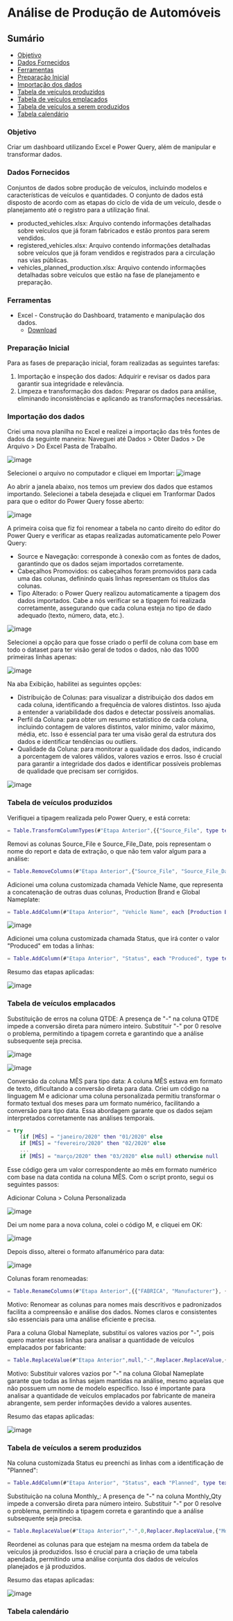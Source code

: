 # Análise de Produção de Automóveis

## Sumário

- [Objetivo](#objetivo)
- [Dados Fornecidos](#dados-fornecidos)
- [Ferramentas](#ferramentas)
- [Preparação Inicial](#preparacao-inicial)
- [Importação dos dados](#importacao-dos-dados)
- [Tabela de veículos produzidos](#tabela-de-veiculos-produzidos)
- [Tabela de veículos emplacados](#tabela-de-veiculos-emplacados)
- [Tabela de veículos a serem produzidos](#tabela-de-veiculos-a-serem-produzidos)
- [Tabela calendário](#tabela-calendario)

### Objetivo

Criar um dashboard utilizando Excel e Power Query, além de manipular e transformar dados.

### Dados Fornecidos

Conjuntos de dados sobre produção de veículos, incluindo modelos e características de veículos e quantidades. O conjunto de dados está disposto de acordo com as etapas do ciclo de vida de um veículo, desde o planejamento até o registro para a utilização final.

- producted_vehicles.xlsx: Arquivo contendo informações detalhadas sobre veículos que já foram fabricados e estão prontos para serem vendidos.
- registered_vehicles.xlsx: Arquivo contendo informações detalhadas sobre veículos que já foram vendidos e registrados para a circulação nas vias públicas.
- vehicles_planned_production.xlsx: Arquivo contendo informações detalhadas sobre veículos que estão na fase de planejamento e preparação.

### Ferramentas

- Excel - Construção do Dashboard, tratamento e manipulação dos dados.
  - [Download](https://microsoft.com)

### Preparação Inicial

Para as fases de preparação inicial, foram realizadas as seguintes tarefas:

1. Importação e inspeção dos dados: Adquirir e revisar os dados para garantir sua integridade e relevância.
2. Limpeza e transformação dos dados: Preparar os dados para análise, eliminando inconsistências e aplicando as transformações necessárias.

### Importação dos dados
Criei uma nova planilha no Excel e realizei a importação das três fontes de dados da seguinte maneira:
Naveguei até Dados > Obter Dados > De Arquivo > Do Excel Pasta de Trabalho.

![image](https://github.com/user-attachments/assets/e5d81953-e43a-4adf-921a-8468b04faa08)


Selecionei o arquivo no computador e cliquei em Importar:
![image](https://github.com/user-attachments/assets/e123117b-0251-4bec-a8ee-d86fae213036)

Ao abrir a janela abaixo, nos temos um preview dos dados que estamos importando. Selecionei a tabela desejada e cliquei em Tranformar Dados para que o editor do Power Query fosse aberto:

![image](https://github.com/user-attachments/assets/8a72a55c-b202-40e2-8e98-c26e51f6b3dc)

A primeira coisa que fiz foi renomear a tabela no canto direito do editor do Power Query e verificar as etapas realizadas automaticamente pelo Power Query:

- Source e Navegação: corresponde à conexão com as fontes de dados, garantindo que os dados sejam importados corretamente.
- Cabeçalhos Promovidos: os cabeçalhos foram promovidos para cada uma das colunas, definindo quais linhas representam os títulos das colunas.
- Tipo Alterado: o Power Query realizou automaticamente a tipagem dos dados importados. Cabe a nós verificar se a tipagem foi realizada corretamente, assegurando que cada coluna esteja no tipo de dado adequado (texto, número, data, etc.).

![image](https://github.com/user-attachments/assets/96718a81-937f-4888-b4f7-b17560b93951)


Selecionei a opção para que fosse criado o perfil de coluna com base em todo o dataset para ter visão geral de todos o dados, não das 1000 primeiras linhas apenas:

![image](https://github.com/user-attachments/assets/5d6e1edc-4c61-4ab9-9508-dc857941e924)


Na aba Exibição, habilitei as seguintes opções:

- Distribuição de Colunas: para visualizar a distribuição dos dados em cada coluna, identificando a frequência de valores distintos. Isso ajuda a entender a variabilidade dos dados e detectar possíveis anomalias.
- Perfil da Coluna: para obter um resumo estatístico de cada coluna, incluindo contagem de valores distintos, valor mínimo, valor máximo, média, etc. Isso é essencial para ter uma visão geral da estrutura dos dados e identificar tendências ou outliers.
- Qualidade da Coluna: para monitorar a qualidade dos dados, indicando a porcentagem de valores válidos, valores vazios e erros. Isso é crucial para garantir a integridade dos dados e identificar possíveis problemas de qualidade que precisam ser corrigidos.

![image](https://github.com/user-attachments/assets/1779bda0-6717-4e2d-aaf3-fe42abd24bc3)


### Tabela de veículos produzidos
Verifiquei a tipagem realizada pelo Power Query, e está correta:

```M
= Table.TransformColumnTypes(#"Etapa Anterior",{{"Source_File", type text}, {"Source_File_Date", type date}, {"Core Nameplate Region Mnemonic", Int64.Type}, {"Core Nameplate Plant Mnemonic", Int64.Type}, {"Mnemonic-Vehicle", Int64.Type}, {"Mnemonic-Vehicle/Plant", Int64.Type}, {"Mnemonic-Platform", Int64.Type}, {"Region", type text}, {"Market", type text}, {"Country/Territory", type text}, {"Production Plant", type text}, {"City", type text}, {"Plant State/Province", type text}, {"Source Plant", type text}, {"Source Plant Country/Territory", type text}, {"Source Plant Region", type text}, {"Design Parent", type text}, {"Engineering Group", type text}, {"Manufacturer Group", type text}, {"Manufacturer", type text}, {"Sales Parent", type text}, {"Production Brand", type text}, {"Platform Design Owner", type text}, {"Architecture", type text}, {"Platform", type text}, {"Program", type text}, {"Production Nameplate", type text}, {"SOP (Start of Production)", type date}, {"EOP (End of Production)", type date}, {"Lifecycle (Time)", Int64.Type}, {"Vehicle", type text}, {"Assembly Type", type text}, {"Strategic Group", type text}, {"Sales Group", type text}, {"Global Nameplate", type text}, {"Primary Design Center", type text}, {"Primary Design Country/Territory", type text}, {"Primary Design Region", type text}, {"Secondary Design Center", type text}, {"Secondary Design Country/Territory", type text}, {"Secondary Design Region", type text}, {"GVW Rating", type text}, {"GVW Class", type text}, {"Car/Truck", type text}, {"Production Type", type text}, {"Global Production Segment", type text}, {"Regional Sales Segment", type text}, {"Global Production Price Class", type text}, {"Global Sales Segment", type text}, {"Global Sales Sub-Segment", type text}, {"Global Sales Price Class", Int64.Type}, {"Short-Term Risk Rating", Int64.Type}, {"Long-Term Risk Rating", Int64.Type}, {"Region-2", type text}, {"Market-2", type text}, {"Country-2", type text}, {"Date_Ref", type date}, {"Monthly_Qty", Int64.Type}})
```

Removi as colunas Source_File e Source_File_Date, pois representam o nome do report e data de extração, o que não tem valor algum para a análise:
```m
= Table.RemoveColumns(#"Etapa Anterior",{"Source_File", "Source_File_Date"})
```

Adicionei uma coluna customizada chamada Vehicle Name, que representa a concatenação de outras duas colunas, Production Brand e Global Nameplate:
```m
= Table.AddColumn(#"Etapa Anterior", "Vehicle Name", each [Production Brand] & " " & [Global Nameplate])
```

![image](https://github.com/user-attachments/assets/fcc9eeec-be3f-4330-b396-fb78466d4ecd)


Adicionei uma coluna customizada chamada Status, que irá conter o valor "Produced" em todas a linhas:
```m
= Table.AddColumn(#"Etapa Anterior", "Status", each "Produced", type text)
```

Resumo das etapas aplicadas:

![image](https://github.com/user-attachments/assets/650dc7b7-1179-4f93-9d8b-e094b4cb9775)

### Tabela de veículos emplacados

Substituição de erros na coluna QTDE: A presença de "-" na coluna QTDE impede a conversão direta para número inteiro. Substituir "-" por 0 resolve o problema, permitindo a tipagem correta e garantindo que a análise subsequente seja precisa.

![image](https://github.com/user-attachments/assets/acecbd63-7085-4ac8-84e6-c4491a56350a)

![image](https://github.com/user-attachments/assets/59524b4e-1458-4c81-a4ba-3949a9b442f7)


Conversão da coluna MÊS para tipo data: A coluna MÊS estava em formato de texto, dificultando a conversão direta para data. Criei um código na linguagem M e adicionar uma coluna personalizada permitiu transformar o formato textual dos meses para um formato numérico, facilitando a conversão para tipo data. Essa abordagem garante que os dados sejam interpretados corretamente nas análises temporais.
```M
= try
    (if [MÊS] = "janeiro/2020" then "01/2020" else
    if [MÊS] = "fevereiro/2020" then "02/2020" else
    ... 
    if [MÊS] = "março/2020" then "03/2020" else null) otherwise null
```

Esse código gera um valor correspondente ao mês em formato numérico com base na data contida na coluna MÊS. Com o script pronto, segui os seguintes passos:

Adicionar Coluna > Coluna Personalizada

![image](https://github.com/user-attachments/assets/2857c696-6f6f-4375-a85b-ab1fd7381045)

Dei um nome para a nova coluna, colei o código M, e cliquei em OK:

![image](https://github.com/user-attachments/assets/c3569014-0dfc-4d5d-a0e5-7e58fabf6eb2)

Depois disso, alterei o formato alfanumérico para data:


![image](https://github.com/user-attachments/assets/7c09e18d-d07e-4c05-b85d-f67ebbf4dcc9)


Colunas foram renomeadas:
```m
= Table.RenameColumns(#"Etapa Anterior",{{"FABRICA", "Manufacturer"}, {"MODELO", "Global Nameplate"}, {"QTDE", "Quantity"}, {"MÊS", "Date"}})
```

Motivo: Renomear as colunas para nomes mais descritivos e padronizados facilita a compreensão e análise dos dados. Nomes claros e consistentes são essenciais para uma análise eficiente e precisa.

Para a coluna Global Nameplate, substituí os valores vazios por "-", pois quero manter essas linhas para analisar a quantidade de veículos emplacados por fabricante:
```m
= Table.ReplaceValue(#"Etapa Anterior",null,"-",Replacer.ReplaceValue,{"Global Nameplate"})
```

Motivo: Substituir valores vazios por "-" na coluna Global Nameplate garante que todas as linhas sejam mantidas na análise, mesmo aquelas que não possuem um nome de modelo específico. Isso é importante para analisar a quantidade de veículos emplacados por fabricante de maneira abrangente, sem perder informações devido a valores ausentes.

Resumo das etapas aplicadas:

![image](https://github.com/user-attachments/assets/a280f7c9-a311-41f1-a0bc-9dc888e2643c)


### Tabela de veículos a serem produzidos

Na coluna customizada Status eu preenchi as linhas com a identificação de "Planned":

```m
= Table.AddColumn(#"Etapa Anterior", "Status", each "Planned", type text)
```

Substituição na coluna Monthly_: A presença de "-" na coluna Monthly_Qty impede a conversão direta para número inteiro. Substituir "-" por 0 resolve o problema, permitindo a tipagem correta e garantindo que a análise subsequente seja precisa.

```m
= Table.ReplaceValue(#"Etapa Anterior","-",0,Replacer.ReplaceValue,{"Monthly_Qty"})
```

Reordenei as colunas para que estejam na mesma ordem da tabela de veículos já produzidos. Isso é crucial para a criação de uma tabela apendada, permitindo uma análise conjunta dos dados de veículos planejados e já produzidos.

Resumo das etapas aplicadas:

![image](https://github.com/user-attachments/assets/9d387ea9-a969-4b1f-90ca-280cb31f38d4)


### Tabela calendário


